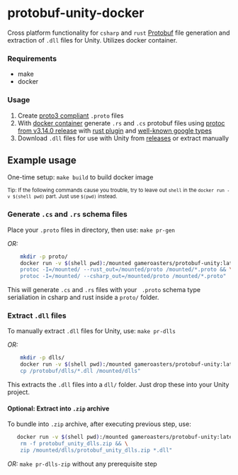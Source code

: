 # protobuf-unity-docker

Cross platform functionality for `csharp` and `rust` [Protobuf](https://developers.google.com/protocol-buffers) file generation and extraction of `.dll` files for Unity.
Utilizes docker container.

### Requirements

- make
- docker

### Usage

1. Create [proto3 compliant](https://developers.google.com/protocol-buffers/docs/proto3) `.proto` files
2. With [docker container](https://hub.docker.com/repository/docker/gameroasters/protobuf-unity) generate `.rs` and `.cs` protobuf files using [protoc from v3.14.0 release](https://github.com/protocolbuffers/protobuf/releases/tag/v3.14.0) with [rust plugin](https://github.com/stepancheg/rust-protobuf/tree/master/protobuf-codegen) and [well-known google types](https://developers.google.com/protocol-buffers/docs/reference/google.protobuf)
3. Download `.dll` files for use with Unity from [releases](https://github.com/kroonhorstdino/protobuf-unity/releases) or extract manually

## Example usage

One-time setup: `make build` to build docker image

<sup>Tip: If the following commands cause you trouble, try to leave out `shell` in the `docker run -v $(shell pwd)` part. Just use `$(pwd)` instead.</sup>

### Generate `.cs` and `.rs` schema files

Place your `.proto` files in directory, then use: `make pr-gen`

_OR:_

```sh
	mkdir -p proto/
	docker run -v $(shell pwd):/mounted gameroasters/protobuf-unity:latest /bin/bash -c "\
	protoc -I=/mounted/ --rust_out=/mounted/proto /mounted/*.proto && \
	protoc -I=/mounted/ --csharp_out=/mounted/proto /mounted/*.proto"
```

This will generate `.cs` and `.rs` files with your ` .proto` schema type serialiation in csharp and rust inside a `proto/` folder.

### Extract `.dll` files

To manually extract `.dll` files for Unity, use: `make pr-dlls`

_OR:_

```sh
	mkdir -p dlls/
	docker run -v $(shell pwd):/mounted gameroasters/protobuf-unity:latest /bin/bash -c "\
	cp /protobuf/dlls/*.dll /mounted/dlls"
```

This extracts the `.dll` files into a `dll/` folder. Just drop these into your Unity project.

#### Optional: Extract into `.zip` archive

To bundle into `.zip` archive, after executing previous step, use:

```sh
   docker run -v $(shell pwd):/mounted gameroasters/protobuf-unity:latest /bin/bash -c "cd /mounted/dlls/ && \
	rm -f protobuf_unity_dlls.zip && \
	zip /mounted/dlls/protobuf_unity_dlls.zip *.dll"
```

_OR:_ `make pr-dlls-zip` without any prerequisite step

